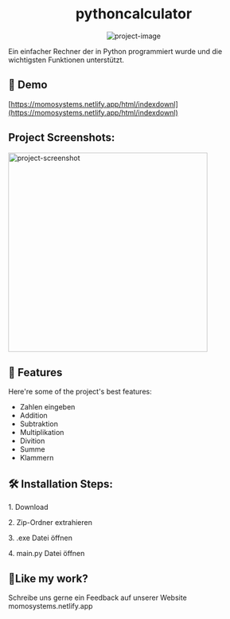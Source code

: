 <h1 align="center" id="title">pythoncalculator</h1>

<p align="center"><img src="https://i.ibb.co/j6WfrPx/calculator-4919597.png" "="" alt="project-image"></p>

<p id="description">Ein einfacher Rechner der in Python programmiert wurde und die wichtigsten Funktionen unterstützt.</p>

<h2>🚀 Demo</h2>

[https://momosystems.netlify.app/html/indexdownl](https://momosystems.netlify.app/html/indexdownl)

<h2>Project Screenshots:</h2>

<img src="https://i.ibb.co/b7Yhcp8/Screenshot-Calculator.png" alt="project-screenshot" width="400" height="400/">

  
  
<h2>🧐 Features</h2>

Here're some of the project's best features:

*   Zahlen eingeben
*   Addition
*   Subtraktion
*   Multiplikation
*   Divition
*   Summe
*   Klammern

<h2>🛠️ Installation Steps:</h2>

<p>1. Download</p>

<p>2. Zip-Ordner extrahieren</p>

<p>3. .exe Datei öffnen</p>

<p>4. main.py Datei öffnen</p>

<h2>💖Like my work?</h2>

Schreibe uns gerne ein Feedback auf unserer Website momosystems.netlify.app
